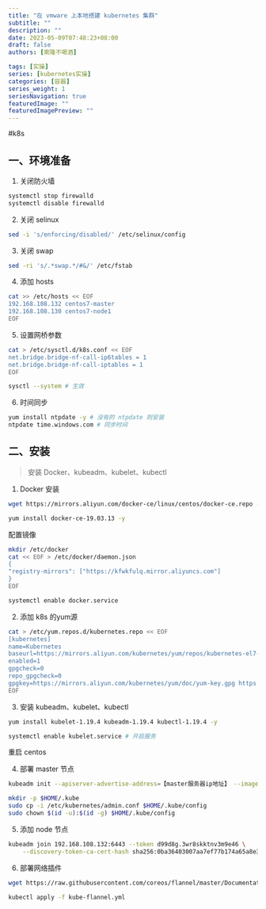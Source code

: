 ```yaml
---
title: "在 vmware 上本地搭建 kubernetes 集群"
subtitle: ""
description: ""
date: 2023-05-09T07:48:23+08:00
draft: false
authors: [索隆不喝酒]

tags: [实操]
series: [kubernetes实操]
categories: [容器]
series_weight: 1
seriesNavigation: true
featuredImage: ""
featuredImagePreview: ""
---
```

<!--more-->


#k8s

## 一、环境准备
1. 关闭防火墙
```sh
systemctl stop firewalld
systemctl disable firewalld
```
2. 关闭 selinux
```sh
sed -i 's/enforcing/disabled/' /etc/selinux/config
```
3. 关闭 swap
```sh
sed -ri 's/.*swap.*/#&/' /etc/fstab
```
4. 添加 hosts
```sh
cat >> /etc/hosts << EOF
192.168.108.132 centos7-master
192.168.108.130 centos7-node1
EOF
```
5. 设置网桥参数
```sh
cat > /etc/sysctl.d/k8s.conf << EOF
net.bridge.bridge-nf-call-ip6tables = 1
net.bridge.bridge-nf-call-iptables = 1
EOF

sysctl --system # 生效
```
6. 时间同步
```sh
yum install ntpdate -y # 没有的 ntpdate 则安装
ntpdate time.windows.com # 同步时间
```

## 二、安装

> 安装 Docker、kubeadm、kubelet、kubectl

1. Docker 安装
```sh
wget https://mirrors.aliyun.com/docker-ce/linux/centos/docker-ce.repo -O /etc/yum.repos.d/docker-ce.repo # 更新 docker 的 yum 源

yum install docker-ce-19.03.13 -y
```
配置镜像
```sh
mkdir /etc/docker
cat << EOF > /etc/docker/daemon.json
{
"registry-mirrors": ["https://kfwkfulq.mirror.aliyuncs.com"]
}
EOF

systemctl enable docker.service
```

2. 添加 k8s 的yum源
```sh
cat > /etc/yum.repos.d/kubernetes.repo << EOF
[kubernetes]
name=Kubernetes
baseurl=https://mirrors.aliyun.com/kubernetes/yum/repos/kubernetes-el7-x86_64
enabled=1
gpgcheck=0
repo_gpgcheck=0
gpgkey=https://mirrors.aliyun.com/kubernetes/yum/doc/yum-key.gpg https://mirrors.aliyun.com/kubernetes/yum/doc/rpm-package-key.gpg
EOF
```

3. 安装 kubeadm、kubelet、kubectl
```sh
yum install kubelet-1.19.4 kubeadm-1.19.4 kubectl-1.19.4 -y

systemctl enable kubelet.service # 开启服务
```

重启 centos

4. 部署 master 节点

```sh
kubeadm init --apiserver-advertise-address=【master服务器ip地址】 --image-repository registry.aliyuncs.com/google_containers --kubernetes-version v1.19.4 --service-cidr=10.96.0.0/12 --pod-network-cidr=10.244.0.0/16
```

```sh
mkdir -p $HOME/.kube
sudo cp -i /etc/kubernetes/admin.conf $HOME/.kube/config
sudo chown $(id -u):$(id -g) $HOME/.kube/config
```

5. 添加 node 节点
```sh
kubeadm join 192.168.108.132:6443 --token d99d8g.3wr8skktnv3m9e46 \
    --discovery-token-ca-cert-hash sha256:0ba36403007aa7ef77b174a65a8e3de27bcbcac9fbb5b2bb31c337a565d4e16
```

6. 部署网络插件
```sh
wget https://raw.githubusercontent.com/coreos/flannel/master/Documentation/kube-flannel.yml

kubectl apply -f kube-flannel.yml
```